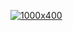 [![1000x400](https://media.giphy.com/media/Eqz8ZFUScPHH2/giphy.gif "Anıl Gürses")](https://github.com/anilgurses)
